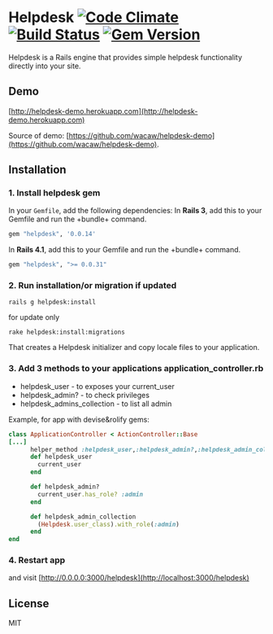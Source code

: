 # Helpdesk [![Code Climate](https://codeclimate.com/github/wacaw/helpdesk.png)](https://codeclimate.com/github/wacaw/helpdesk) [![Build Status](https://travis-ci.org/wacaw/helpdesk.svg?branch=master)](https://travis-ci.org/wacaw/helpdesk) [![Gem Version](https://badge.fury.io/rb/helpdesk.png)](http://badge.fury.io/rb/helpdesk)
Helpdesk is a Rails engine that provides simple helpdesk functionality directly into your site.



## <a name="demo"></a>Demo

[http://helpdesk-demo.herokuapp.com](http://helpdesk-demo.herokuapp.com)

Source of demo: [https://github.com/wacaw/helpdesk-demo](https://github.com/wacaw/helpdesk-demo).

## Installation
### 1. Install helpdesk gem
In your `Gemfile`, add the following dependencies:
In <b>Rails 3</b>, add this to your Gemfile and run the +bundle+ command.

```ruby
gem "helpdesk", '0.0.14'
```

In <b>Rails 4.1</b>, add this to your Gemfile and run the +bundle+ command.

```ruby
gem "helpdesk", ">= 0.0.31"
```
### 2. Run installation/or migration if updated

```
rails g helpdesk:install
```

for update only
```
rake helpdesk:install:migrations
```

That creates a Helpdesk initializer and copy locale files to your application.

### 3. Add 3 methods to your applications application_controller.rb
   * helpdesk_user - to exposes your current_user
   * helpdesk_admin? - to check privileges
   * helpdesk_admins_collection - to list all admin

Example, for app with devise&rolify gems:
```ruby
class ApplicationController < ActionController::Base
[...]
      helper_method :helpdesk_user,:helpdesk_admin?,:helpdesk_admin_collection
      def helpdesk_user
        current_user
      end

      def helpdesk_admin?
        current_user.has_role? :admin
      end

      def helpdesk_admin_collection
        (Helpdesk.user_class).with_role(:admin)
      end
end
```

### 4. Restart app
and visit [http://0.0.0.0:3000/helpdesk](http://localhost:3000/helpdesk)



License
-------

MIT


